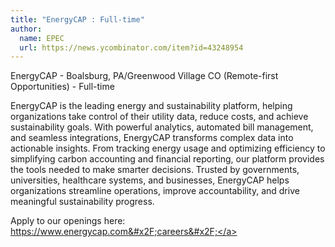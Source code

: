 ```yaml
---
title: "EnergyCAP : Full-time"
author:
  name: EPEC
  url: https://news.ycombinator.com/item?id=43248954
---
```

EnergyCAP - Boalsburg, PA&#x2F;Greenwood Village CO (Remote-first Opportunities) - Full-time

EnergyCAP is the leading energy and sustainability platform, helping organizations take control of their utility data, reduce costs, and achieve sustainability goals. With powerful analytics, automated bill management, and seamless integrations, EnergyCAP transforms complex data into actionable insights. From tracking energy usage and optimizing efficiency to simplifying carbon accounting and financial reporting, our platform provides the tools needed to make smarter decisions. Trusted by governments, universities, healthcare systems, and businesses, EnergyCAP helps organizations streamline operations, improve accountability, and drive meaningful sustainability progress.

Apply to our openings here: <a href="https:&#x2F;&#x2F;www.energycap.com&#x2F;careers&#x2F;" rel="nofollow">https:&#x2F;&#x2F;www.energycap.com&#x2F;careers&#x2F;</a>
<JobApplication />
